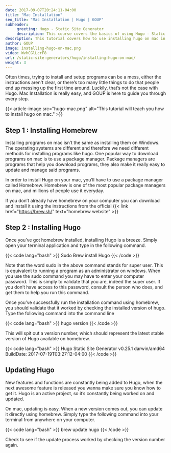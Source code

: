 ```yaml
---
date: 2017-09-07T20:24:11-04:00
title: "Mac Installation"
seo_title: "Mac Installation | Hugo | GOUP"
subheader:
     greeting: Hugo - Static Site Generator
     description: This course covers the basics of using Hugo - Static Site Generator. Work your way through the articles and we'll teach you everything you need to know to create a professional and scalable website or blog!
description: This tutorial covers how to use installing hugo on mac in Hugo -  Static Site Generator.
author: GOUP
image: installing-hugo-on-mac.png
video: WvhCGlLcrF8
url: /static-site-generators/hugo/installing-hugo-on-mac/
weight: 3
---
```


Often times, trying to install and setup programs can be a mess, either the instructions aren't clear, or there’s too many little things to do that people end up messing up the first time around. Luckily, that’s not the case with Hugo. Mac Installation is really easy, and GOUP is here to guide you through every step.

{{< article-image src="hugo-mac.png" alt="This tutorial will teach you how to install hugo on mac." >}}

## Step 1 : Installing Homebrew
Installing programs on mac isn’t the same as installing them on Windows. The operating systems are different and therefore we need different methods for installing programs like hugo. One popular way to download programs on mac is to use a package manager. Package managers are programs that help you download programs, they also make it really easy to update and manage said programs.

In order to install Hugo on your mac, you’ll have to use a package manager called Homebrew. Homebrew is one of the most popular package managers on mac, and millions of people use it everyday.

If you don’t already have homebrew on your computer you can download and install it using the instructions from the official {{< link href="https://brew.sh/" text="homebrew website" >}}
## Step 2 : Installing Hugo
Once you’ve got homebrew installed, installing Hugo is a breeze. Simply open your terminal application and type in the following command.

{{< code lang="bash" >}}
Sudo Brew install Hugo
{{< /code >}}

Note that the word sudo in the above command stands for super user. This is equivalent to running a program as an administrator on windows. When you use the sudo command you may have to enter your computer password. This is simply to validate that you are, indeed the super user. If you don’t have access to this password, consult the person who does, and get them to help you run this command.

Once you’ve successfully run the installation command using homebrew, you should validate that it worked by checking the installed version of hugo. Type the following command into the command line

{{< code lang="bash" >}}
hugo version
{{< /code >}}

This will spit out a version number, which should represent the latest stable version of Hugo available on homebrew.

{{< code lang="bash" >}}
Hugo Static Site Generator v0.25.1 darwin/amd64 BuildDate: 2017-07-19T03:27:12-04:00
{{< /code >}}

## Updating Hugo
New features and functions are constantly being added to Hugo, when the next awesome feature is released you wanna make sure you know how to get it. Hugo is an active project, so it’s constantly being worked on and updated.

On mac, updating is easy. When a new version comes out, you can update it directly using homebrew. Simply type the following command into your terminal from anywhere on your computer.

{{< code lang="bash" >}}
brew update hugo
{{< /code >}}

Check to see if the update process worked by checking the version number again.
